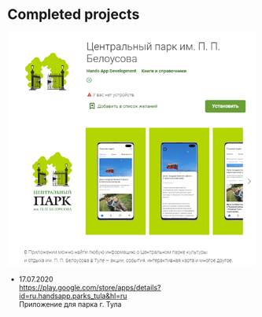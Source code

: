 # Completed projects

<img src="https://github.com/NetylkinOV/projects/blob/main/pt.png?raw=true" alt="" />

- 17.07.2020 <br>
https://play.google.com/store/apps/details?id=ru.handsapp.parks_tula&hl=ru <br>
Приложение для парка г. Тула <br>